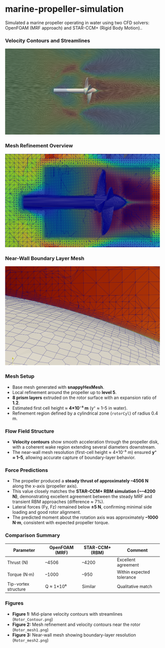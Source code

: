# marine-propeller-simulation
Simulated a marine propeller operating in water using two CFD solvers: OpenFOAM (MRF approach) and STAR-CCM+ (Rigid Body Motion)..

### Velocity Contours and Streamlines
![Rotor Velocity Contours](Rotor_Contour.png)

### Mesh Refinement Overview
![Mesh Refinement Overview](Rotor_mesh1.png)

### Near-Wall Boundary Layer Mesh
![Near Wall Mesh](Rotor_mesh2.png)

### Mesh Setup
- Base mesh generated with **snappyHexMesh**.
- Local refinement around the propeller up to **level 5**.
- **8 prism layers** extruded on the rotor surface with an expansion ratio of **1.2**.
- Estimated first cell height ≈ **4×10⁻⁵ m** (y⁺ ≈ 1–5 in water).
- Refinement region defined by a cylindrical zone (`rotorCyl`) of radius 0.4 m.

### Flow Field Structure
- **Velocity contours** show smooth acceleration through the propeller disk, with a coherent wake region extending several diameters downstream.  
- The near-wall mesh resolution (first-cell height ≈ 4×10⁻⁵ m) ensured **y⁺ ≈ 1–5**, allowing accurate capture of boundary-layer behavior.



### Force Predictions
- The propeller produced a **steady thrust of approximately –4506 N** along the x-axis (propeller axis).  
- This value closely matches the **STAR-CCM+ RBM simulation (~–4200 N)**, demonstrating excellent agreement between the steady MRF and transient RBM approaches (difference ≈ 7%).  
- Lateral forces (Fy, Fz) remained below **±5 N**, confirming minimal side loading and good rotor alignment.  
- The predicted moment about the rotation axis was approximately **–1000 N·m**, consistent with expected propeller torque.


### Comparison Summary
| Parameter | OpenFOAM (MRF) | STAR-CCM+ (RBM) | Comment |
|------------|----------------|-----------------|----------|
| Thrust (N) | –4506 | –4200 | Excellent agreement |
| Torque (N·m) | –1000 | –950 | Within expected tolerance |
| Tip-vortex structure | Q ≈ 1×10⁶ | Similar | Qualitative match |

### Figures
- **Figure 1:** Mid-plane velocity contours with streamlines (`Rotor_Contour.png`)  
- **Figure 2:** Mesh refinement and velocity contours near the rotor (`Rotor_mesh1.png`)  
- **Figure 3:** Near-wall mesh showing boundary-layer resolution (`Rotor_mesh2.png`)
